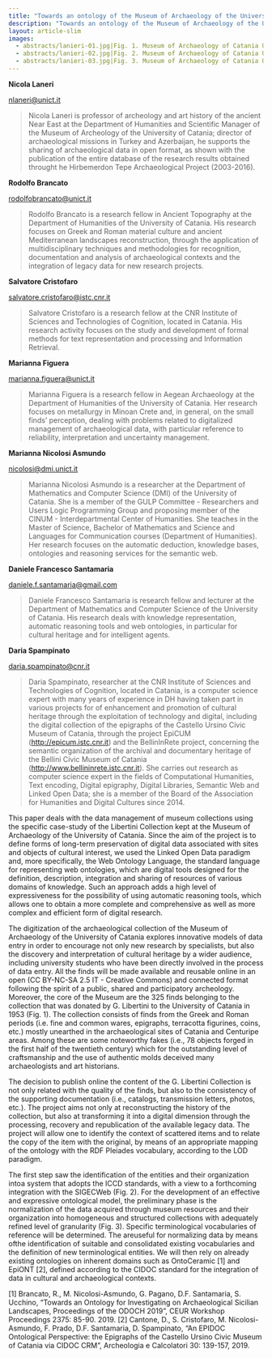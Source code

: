 ```yaml
---
title: "Towards an ontology of the Museum of Archaeology of the University of Catania: from the legacy data digitization to the semantic web"
description: "Towards an ontology of the Museum of Archaeology of the University of Catania: from the legacy data digitization to the semantic web"
layout: article-slim
images:
  - abstracts/lanieri-01.jpg|Fig. 1. Museum of Archaeology of Catania University, the G. Libertini collection, selection of some finds from the Greek age (above) and fakes (below). 
  - abstracts/lanieri-02.jpg|Fig. 2. Museum of Archaeology of Catania University, Entity–relationship diagrams. 
  - abstracts/lanieri-03.jpg|Fig. 3. Museum of Archaeology of Catania University, digitization of chronological data.
---
```


**Nicola Laneri**

[nlaneri@unict.it](mailto:nlaneri@unict.it)

> Nicola Laneri is professor of archeology and art history of the ancient Near East at the Department of Humanities and Scientific Manager of the Museum of Archeology of  the University of Catania; director of archaeological missions in Turkey and Azerbaijan, he supports the sharing of archaeological data in open format, as shown with the publication of the entire database of the research results obtained throught he Hirbemerdon Tepe Archaeological Project (2003-2016).

**Rodolfo Brancato**

[rodolfobrancato@unict.it](mailto:rodolfobrancato@unict.it)

> Rodolfo Brancato is a research fellow in Ancient Topography at the Department of Humanities of the University of Catania. His research focuses on Greek and Roman material culture and ancient Mediterranean landscapes reconstruction, through the application of multidisciplinary techniques and methodologies for recognition, documentation and analysis of archaeological contexts and the integration of legacy data for new research projects.

**Salvatore Cristofaro**

[salvatore.cristofaro@istc.cnr.it](mailto:salvatore.cristofaro@istc.cnr.it)

> Salvatore Cristofaro is a research fellow at the CNR Institute of Sciences and Technologies of Cognition, located in Catania. His research activity focuses on the study and development of formal methods for text representation and processing and Information Retrieval.

**Marianna Figuera**

[marianna.figuera@unict.it](marianna.figuera@unict.it)

> Marianna Figuera is a research fellow in Aegean Archaeology at the Department of Humanities of the University of Catania. Her research focuses on metallurgy in Minoan Crete and, in general, on the small finds’ perception, dealing with problems related to digitalized management of archaeological data, with particular reference to reliability, interpretation and uncertainty management.

**Marianna Nicolosi Asmundo**

[nicolosi@dmi.unict.it](mailto:nicolosi@dmi.unict.it)

>Marianna Nicolosi Asmundo is a researcher at the Department of Mathematics and Computer Science (DMI) of the University of Catania. She is a member of the GULP Committee - Researchers and Users Logic Programming Group and proposing member of the CINUM - Interdepartmental Center of Humanities. She teaches in the Master of Science, Bachelor of Mathematics and Science and Languages for Communication courses (Department of Humanities). Her research focuses on the automatic deduction, knowledge bases, ontologies and reasoning services for the semantic web.

**Daniele Francesco Santamaria**

[daniele.f.santamaria@gmail.com](daniele.f.santamaria@gmail.com)

> Daniele Francesco Santamaria is research fellow and lecturer at the Department of Mathematics and Computer Science of the University of Catania. His research deals with knowledge representation, automatic reasoning tools and web ontologies, in particular for cultural heritage and for intelligent agents.

**Daria Spampinato**

[daria.spampinato@cnr.it](mailto:daria.spampinato@cnr.it)

> Daria Spampinato, researcher at the CNR Institute of Sciences and Technologies of Cognition, located in Catania, is a computer science expert with many years of experience in DH having taken part in various projects for of enhancement and promotion of cultural heritage through the exploitation of technology and digital, including the digital collection of the epigraphs of the Castello Ursino Civic Museum of Catania, through the project EpiCUM (http://epicum.istc.cnr.it) and the BellinInRete project, concerning the semantic organization of the archival and documentary heritage of the Bellini Civic Museum of Catania (http://www.bellininrete.istc.cnr.it). She carries out research as computer science expert in the fields of Computational Humanities, Text encoding, Digital epigraphy, Digital Libraries, Semantic Web and Linked Open Data; she is a member of the Board of the Association for Humanities and Digital Cultures since 2014.

This paper deals with the data management of museum collections using the specific case-study of the Libertini Collection kept at the Museum of Archaeology of the University of Catania. Since the  aim of the project  is to define forms of long-term preservation of digital data associated with sites and objects of cultural interest, we used the Linked Open Data paradigm and, more specifically, the Web Ontology Language, the standard language for representing web ontologies, which are digital tools designed for the definition, description, integration and sharing of resources of various domains of knowledge. Such an approach adds a high level of expressiveness for the possibility of using automatic reasoning tools, which allows one to  obtain a more complete and comprehensive as well as more complex and efficient form of digital research.

The digitization of the archaeological collection of the Museum of Archaeology of the University of Catania explores innovative models of data entry in order to encourage not only new research by specialists, but also the discovery and interpretation of cultural heritage by a wider audience, including university students who have been directly involved in the process of data entry. All the finds will be made available and reusable online in an open (CC BY-NC-SA 2.5 IT - Creative Commons) and connected format following the spirit of a public, shared and participatory archeology. Moreover, the core of the Museum are the 325 finds belonging to the collection that was donated by G. Libertini to the University of Catania in 1953 (Fig. 1). The collection consists of finds from the Greek and Roman periods (i.e. fine and common wares,  epigraphs, terracotta figurines, coins, etc.) mostly unearthed in the archaeological sites of Catania and Centuripe areas. Among these are some noteworthy fakes (i.e., 78 objects forged in the first half of the twentieth century) which for the outstanding level of craftsmanship and the use of authentic molds deceived many archaeologists and art historians.

The decision to publish online the content of the G. Libertini Collection is not only related with  the quality of the finds, but also to the consistency of the supporting documentation (i.e., catalogs, transmission letters, photos, etc.). The project aims not only at reconstructing the history of the collection, but also at transforming it into a digital dimension through the processing, recovery and republication of the available legacy data. The project will allow one to identify the context of scattered items and to relate the copy of the item with the original,  by means of an appropriate mapping of the ontology with  the RDF Pleiades vocabulary, according to the LOD paradigm.

The first step saw the identification of the entities and their organization intoa system that adopts the ICCD standards, with a view to a forthcoming integration with the SIGECWeb (Fig. 2). For the development of an effective and expressive ontological model, the preliminary phase is the normalization of the data acquired through museum resources and their organization into homogeneous and structured collections with adequately refined level of granularity (Fig. 3). Specific terminological vocabularies of reference will be determined. The areuseful for normalizing data by means ofthe identification of suitable and consolidated existing vocabularies and the definition of new terminological entities. We will then rely on already existing ontologies on inherent domains such as OntoCeramic [1] and EpiONT [2], defined according to the CIDOC standard for the integration of data in cultural and archaeological contexts.

[1] Brancato, R., M. Nicolosi-Asmundo, G. Pagano, D.F. Santamaria, S. Ucchino, “Towards an Ontology for Investigating on Archaeological Sicilian Landscapes, Proceedings of the ODOCH 2019”, CEUR Workshop Proceedings 2375: 85-90. 2019.
[2] Cantone, D., S. Cristofaro, M. Nicolosi-Asmundo, F. Prado, D.F. Santamaria, D. Spampinato, “An EPIDOC Ontological Perspective: the Epigraphs of the Castello Ursino Civic Museum of Catania via CIDOC CRM”, Archeologia e Calcolatori 30: 139-157, 2019.